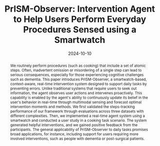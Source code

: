 ---
abstract: "We routinely perform procedures (such as cooking) that include a set of atomic steps. Often, inadvertent omission or misordering of a single step can lead to serious consequences, especially for those experiencing cognitive challenges such as dementia. This paper introduces PrISM-Observer, a smartwatch-based, context-aware, real-time intervention system designed to support daily tasks by preventing errors. Unlike traditional systems that require users to seek out information, the agent observes user actions and intervenes proactively. This capability is enabled by the agent's ability to continuously update its belief in the user's behavior in real-time through multimodal sensing and forecast optimal intervention moments and methods. We first validated the steps-tracking performance of our framework through evaluations across three datasets with different complexities. Then, we implemented a real-time agent system using a smartwatch and conducted a user study in a cooking task scenario. The system generated helpful interventions, and we gained positive feedback from the participants. The general applicability of PrISM-Observer to daily tasks promises broad applications, for instance, including support for users requiring more involved interventions, such as people with dementia or post-surgical patients."
authors:
- arakawa
- Hiromu Yakura
- goel
bibtex: '@inproceedings{Arakawa2024,

  title={PrISM-Observer: Intervention Agent to Help Users Perform Everyday Procedures Sensed using a Smartwatch},

  author={Riku Arakawa, Hiromu Yakura, Mayank
  Goel},

  booktitle={Proceedings of User Interface Software and Technology (UIST)},

  year={2024}

  }'
blurb: Intervention Agent to Help Users Perform Everyday Procedures Sensed using a Smartwatch
citation: 'Riku Arakawa, Hiromu Yakura, Mayank Goel.
  2024. PrISM-Observer: Intervention Agent to Help Users Perform Everyday Procedures Sensed using a Smartwatch. Proceedings of User Interface Software and Technology (UIST).'
conference: Proceedings of User Interface Software and Technology (UIST)
date: '2024-10-10'
image: /images/pubs/PrismObserver.png
name: PrISM-Observer
onhomepage: true
video: 'https://youtu.be/4XWtT-DfBXY'
pdf: /pdfs/prism_observer.pdf
thumbnail: /images/pubs/PrismObserver.png
title: 'PrISM-Observer: Intervention Agent to Help Users Perform Everyday Procedures Sensed using a Smartwatch'
year: '2024'
category: activity,interaction
---